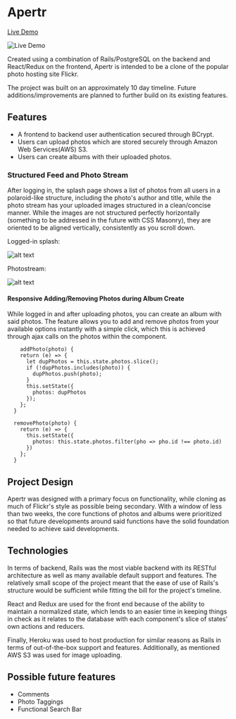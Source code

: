 # Apertr

[Live Demo](https://apertr.herokuapp.com/#/)

![Live Demo](https://github.com/Eractus/Apertr/blob/master/app/assets/images/splash.gif)

Created using a combination of Rails/PostgreSQL on the backend and React/Redux on the frontend, Apertr is intended to be a clone of the popular photo hosting site Flickr.

The project was built on an approximately 10 day timeline. Future additions/improvements are planned to further build on its existing features.

## Features
<ul>
  <li>A frontend to backend user authentication secured through BCrypt.</li>
  <li>Users can upload photos which are stored securely through Amazon Web Services(AWS) S3.</li>
  <li>Users can create albums with their uploaded photos.</li>
</ul>

### Structured Feed and Photo Stream

After logging in, the splash page shows a list of photos from all users in a polaroid-like structure, including the photo's author and title, while the photo stream has your uploaded images structured in a clean/concise manner. While the images are not structured perfectly horizontally (something to be addressed in the future with CSS Masonry), they are oriented to be aligned vertically, consistently as you scroll down.

Logged-in splash:

![alt text](https://imgur.com/TycScb4.png)

Photostream:

![alt text](https://imgur.com/Sy10afa.png)

#### Responsive Adding/Removing Photos during Album Create

While logged in and after uploading photos, you can create an album with said photos. The feature allows you to add and remove photos from your available options instantly with a simple click, which this is achieved through ajax calls on the photos within the component.

```
    addPhoto(photo) {
    return (e) => {
      let dupPhotos = this.state.photos.slice();
      if (!dupPhotos.includes(photo)) {
        dupPhotos.push(photo);
      }
      this.setState({
        photos: dupPhotos
      });
    };
  }

  removePhoto(photo) {
    return (e) => {
      this.setState({
        photos: this.state.photos.filter(pho => pho.id !== photo.id)
      })
    };
  }
```

## Project Design

Apertr was designed with a primary focus on functionality, while cloning as much of Flickr's style as possible being secondary. With a window of less than two weeks, the core functions of photos and albums were prioritized so that future developments around said functions have the solid foundation needed to achieve said developments.

## Technologies

In terms of backend, Rails was the most viable backend with its RESTful architecture as well as many available default support and features. The relatively small scope of the project meant that the ease of use of Rails's structure would be sufficient while fitting the bill for the project's timeline.

React and Redux are used for the front end because of the ability to maintain a normalized state, which lends to an easier time in keeping things in check as it relates to the database with each component's slice of states' own actions and reducers.

Finally, Heroku was used to host production for similar reasons as Rails in terms of out-of-the-box support and features. Additionally, as mentioned AWS S3 was used for image uploading.

## Possible future features

<ul>
  <li>Comments</li>
  <li>Photo Taggings</li>
  <li>Functional Search Bar</li>
</ul>
